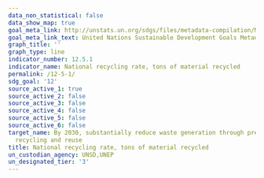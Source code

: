 ```yaml
---
data_non_statistical: false
data_show_map: true
goal_meta_link: http://unstats.un.org/sdgs/files/metadata-compilation/Metadata-Goal-12.pdf
goal_meta_link_text: United Nations Sustainable Development Goals Metadata (pdf 782kB)
graph_title: ''
graph_type: line
indicator_number: 12.5.1
indicator_name: National recycling rate, tons of material recycled
permalink: /12-5-1/
sdg_goal: '12'
source_active_1: true
source_active_2: false
source_active_3: false
source_active_4: false
source_active_5: false
source_active_6: false
target_name: By 2030, substantially reduce waste generation through prevention, reduction,
  recycling and reuse
title: National recycling rate, tons of material recycled
un_custodian_agency: UNSD,UNEP
un_designated_tier: '3'
---
```

